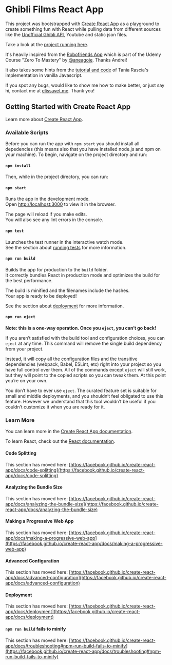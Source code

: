 # Ghibli Films React App

This project was bootstrapped with [Create React App](https://github.com/facebook/create-react-app) as a playground to create something fun with React while pulling data from different sources like the [Unofficial Ghibli API](https://github.com/janaipakos/ghibliapi), Youtube and static json files.

Take a look at the [project running here](https://elisavettriant.github.io/ghibliapireact/).

It's heavily inspired from the [Robofriends App](https://github.com/aneagoie/robofriends) which is part of the Udemy Course "Zero To Mastery" by [@aneagoie](https://github.com/aneagoie/). Thanks Andrei! 

It also takes some hints from the [tutorial and code](https://github.com/taniarascia/sandbox/tree/master/ghibli) of Tania Rascia's implementation in vanilla Javascript.

If you spot any bugs, would like to show me how to make better, or just say hi, contact me at [elissavet.me](https://elissavet.me). Thank you!

## Getting Started with Create React App

Learn more about [Create React App](https://github.com/facebook/create-react-app).

### Available Scripts

Before you can run the app with `npm start` you should install all depedencies (this means also that you have installed node.js and npm on your machine). To begin, navigate on the project directory and run:

#### `npm install`

Then, while in the project directory, you can run:

#### `npm start`

Runs the app in the development mode.\
Open [http://localhost:3000](http://localhost:3000) to view it in the browser.

The page will reload if you make edits.\
You will also see any lint errors in the console.

#### `npm test`

Launches the test runner in the interactive watch mode.\
See the section about [running tests](https://facebook.github.io/create-react-app/docs/running-tests) for more information.

#### `npm run build`

Builds the app for production to the `build` folder.\
It correctly bundles React in production mode and optimizes the build for the best performance.

The build is minified and the filenames include the hashes.\
Your app is ready to be deployed!

See the section about [deployment](https://facebook.github.io/create-react-app/docs/deployment) for more information.

#### `npm run eject`

**Note: this is a one-way operation. Once you `eject`, you can’t go back!**

If you aren’t satisfied with the build tool and configuration choices, you can `eject` at any time. This command will remove the single build dependency from your project.

Instead, it will copy all the configuration files and the transitive dependencies (webpack, Babel, ESLint, etc) right into your project so you have full control over them. All of the commands except `eject` will still work, but they will point to the copied scripts so you can tweak them. At this point you’re on your own.

You don’t have to ever use `eject`. The curated feature set is suitable for small and middle deployments, and you shouldn’t feel obligated to use this feature. However we understand that this tool wouldn’t be useful if you couldn’t customize it when you are ready for it.

### Learn More

You can learn more in the [Create React App documentation](https://facebook.github.io/create-react-app/docs/getting-started).

To learn React, check out the [React documentation](https://reactjs.org/).

#### Code Splitting

This section has moved here: [https://facebook.github.io/create-react-app/docs/code-splitting](https://facebook.github.io/create-react-app/docs/code-splitting)

#### Analyzing the Bundle Size

This section has moved here: [https://facebook.github.io/create-react-app/docs/analyzing-the-bundle-size](https://facebook.github.io/create-react-app/docs/analyzing-the-bundle-size)

#### Making a Progressive Web App

This section has moved here: [https://facebook.github.io/create-react-app/docs/making-a-progressive-web-app](https://facebook.github.io/create-react-app/docs/making-a-progressive-web-app)

#### Advanced Configuration

This section has moved here: [https://facebook.github.io/create-react-app/docs/advanced-configuration](https://facebook.github.io/create-react-app/docs/advanced-configuration)

#### Deployment

This section has moved here: [https://facebook.github.io/create-react-app/docs/deployment](https://facebook.github.io/create-react-app/docs/deployment)

#### `npm run build` fails to minify

This section has moved here: [https://facebook.github.io/create-react-app/docs/troubleshooting#npm-run-build-fails-to-minify](https://facebook.github.io/create-react-app/docs/troubleshooting#npm-run-build-fails-to-minify)
